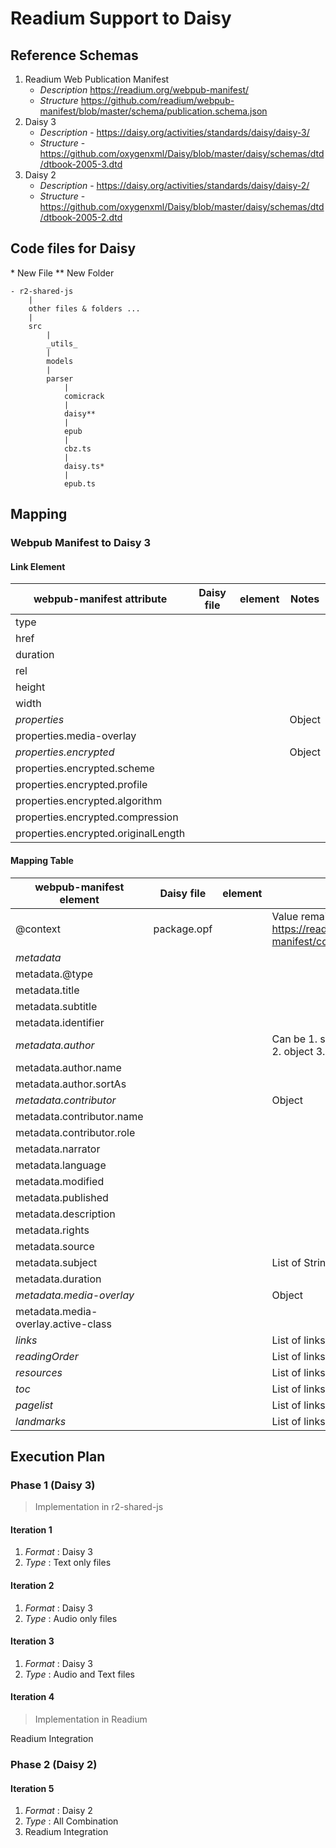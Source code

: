 # Readium Support to Daisy
## Reference Schemas
1. Readium Web Publication Manifest
    * _Description_ https://readium.org/webpub-manifest/
    * _Structure_ https://github.com/readium/webpub-manifest/blob/master/schema/publication.schema.json
1. Daisy 3
    * _Description_ - https://daisy.org/activities/standards/daisy/daisy-3/
    * _Structure_ - https://github.com/oxygenxml/Daisy/blob/master/daisy/schemas/dtd/dtbook-2005-3.dtd
1. Daisy 2
    * _Description_ - https://daisy.org/activities/standards/daisy/daisy-2/
    * _Structure_ - https://github.com/oxygenxml/Daisy/blob/master/daisy/schemas/dtd/dtbook-2005-2.dtd

## Code files for Daisy
\* New File
\*\* New Folder
```
- r2-shared-js
    |
    other files & folders ...
    |
    src
        |
        _utils_
        |
        models
        |
        parser
            |
            comicrack
            |
            daisy**
            |
            epub
            |
            cbz.ts
            |
            daisy.ts*
            |
            epub.ts
```
## Mapping
### Webpub Manifest to Daisy 3
#### Link Element
| **webpub-manifest attribute** | **Daisy file** | **element** | **Notes** |
| --- | --- | --- | --- |
| type | | |  |
| href | | |  |
| duration | | |  |
| rel | | |  |
| height | | |  |
| width | | |  |
| *properties* | | | Object |
| properties.media-overlay | | |  |
| *properties.encrypted* | | | Object |
| properties.encrypted.scheme | | |  |
| properties.encrypted.profile | | |  |
| properties.encrypted.algorithm | | |  |
| properties.encrypted.compression | | |  |
| properties.encrypted.originalLength | | |  |

#### Mapping Table
| **webpub-manifest element** | **Daisy file** | **element** | **Notes** |
| --- | --- | --- | --- |
| @context | package.opf |  |  Value remain constant - https://readium.org/webpub-manifest/context.jsonld |
| *metadata* | | | |
| metadata.@type | | |  |
| metadata.title | | |  |
| metadata.subtitle | | |  |
| metadata.identifier | | |  |
| *metadata.author* | | | Can be 1. single text element 2. object 3. list of objects |
| metadata.author.name | | |  |
| metadata.author.sortAs | | |  |
| *metadata.contributor* | | | Object |
| metadata.contributor.name | | |  |
| metadata.contributor.role | | |  |
| metadata.narrator | | |  |
| metadata.language | | |  |
| metadata.modified | | |  |
| metadata.published | | |  |
| metadata.description | | |  |
| metadata.rights | | |  |
| metadata.source | | |  |
| metadata.subject | | | List of String |
| metadata.duration | | |  |
| *metadata.media-overlay* | | | Object |
| metadata.media-overlay.active-class | | |  |
| *links* | | | List of links |
| *readingOrder* | | | List of links |
| *resources* | | | List of links |
| *toc* | | | List of links |
| *pagelist* | | | List of links |
| *landmarks* | | | List of links |


## Execution Plan
### Phase 1 (Daisy 3)

> Implementation in r2-shared-js

#### Iteration 1
1. *Format* : Daisy 3
1. *Type* : Text only files

#### Iteration 2
1. *Format* : Daisy 3
1. *Type* : Audio only files

#### Iteration 3
1. *Format* : Daisy 3
1. *Type* : Audio and Text files

#### Iteration 4
> Implementation in Readium

Readium Integration

### Phase 2 (Daisy 2)
#### Iteration 5
1. *Format* : Daisy 2
1. *Type* : All Combination
1. Readium Integration

